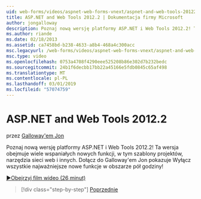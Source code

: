 ```yaml
---
uid: web-forms/videos/aspnet-web-forms-vnext/aspnet-and-web-tools-20122
title: ASP.NET and Web Tools 2012.2 | Dokumentacja firmy Microsoft
author: jongalloway
description: Poznaj nową wersję platformy ASP.NET i Web Tools 2012.2! Ta wersja obejmuje wiele wspaniałych nowych funkcji, w tym szablony projektów, narzędzia sieci web i innych. Jo...
ms.author: riande
ms.date: 02/18/2013
ms.assetid: ca7458bd-b238-4633-a8b4-468a4c300acc
msc.legacyurl: /web-forms/videos/aspnet-web-forms-vnext/aspnet-and-web-tools-20122
msc.type: video
ms.openlocfilehash: 0753a4708f4290eee525208b86e302d7b232bedc
ms.sourcegitcommit: 24b1f6decbb17bb22a45166e5fdb0845c65af498
ms.translationtype: MT
ms.contentlocale: pl-PL
ms.lasthandoff: 03/01/2019
ms.locfileid: "57074759"
---
```

<a name="aspnet-and-web-tools-20122"></a>ASP.NET and Web Tools 2012.2
====================
przez [Galloway'em Jon](https://github.com/jongalloway)

Poznaj nową wersję platformy ASP.NET i Web Tools 2012.2! Ta wersja obejmuje wiele wspaniałych nowych funkcji, w tym szablony projektów, narzędzia sieci web i innych. Dołącz do Galloway'em Jon pokazuje Wyłącz wszystkie najważniejsze nowe funkcje w obszarze pół godziny!

[&#9654;Obejrzyj film wideo (26 minut)](https://channel9.msdn.com/Blogs/ASP-NET-Site-Videos/aspnet-and-web-tools-20122)

> [!div class="step-by-step"]
> [Poprzednie](getting-started-with-the-next-version-of-aspnet.md)
